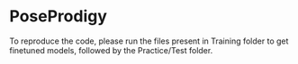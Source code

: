 # PoseProdigy
To reproduce the code, please run the files present in Training folder to get finetuned models, followed by the Practice/Test folder. 
